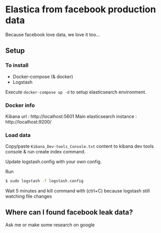 # Elastica from facebook production data
Because facebook love data, we love it too...

## Setup

### To install
- Docker-compose (& docker)
- Logstash

Execute `docker-compose up -d` to setup elasticsearch environment.

### Docker info
Kibana url : http://localhost:5601
Main elasticsearch instance : http://localhost:9200/

### Load data

Copy/paste `Kibana_Dev-tools_Console.txt` content to kibana dev tools console & run create index command.

Update logstash.config with your own config.

Run
```bash
$ sudo logstash -f logstash.config
```

Wait 5 minutes and kill command with (ctrl+C) because logstash still watching file changes

## Where can I found facebook leak data?
Ask me or make some research on google

